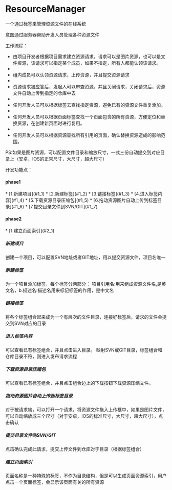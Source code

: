 # ResourceManager
一个通过标签来管理资源文件的在线系统

意图通过服务器帮助开发人员管理各种资源文件


工作流程：
* 由项目开发者根据项目需求建立资源请求，请求可以是图片资源，也可以是文件资源，该请求可以指定某个成员，如果不指定，所有人都能认领该请求。
* 
* 组内成员可以认领资源请求，上传资源，并且提交资源请求
* 
* 资源请求被应答后，发起人可以审查资源，并且关闭请求，关闭请求后，资源文件自动上传到指定的仓库中去
* 
* 任何开发人员可以根据标签去查找指定资源，避免已有的资源文件重复添加。
* 
* 任何开发人员可以根据页面标签查找一个页面包含的所有资源，方便定位和替换资源，在创建新页面时进行复用。
* 
* 任何开发人员可以根据资源查找所有引用的页面，确认替换资源造成的影响范围。


PS:如果是图片资源，可以配置文件目录和缩放尺寸，一式三份自动提交到对应目录上（安卓，IOS的正常尺寸，大尺寸，超大尺寸）


开发功能点：
<h4>phase1</h4>
* [1.新建项目](#1_1)
* [2.新建标签](#1_2)
* [3.链接标签](#1_3)
* [4.进入标签内容](#1_4)
* [5.下载资源目录压缩包](#1_5)
* [6.拖动资源图片自动上传到标签目录](#1_6)
* [7.提交目录文件到SVN/GIT](#1_7)

<h4>phase2</h4>
* [1.建立页面索引](#2_1)

<h5 id="1_1">新建项目</h5>
  创建一个项目，可以配置SVN地址或者GIT地址，用以提交资源文件，项目名唯一
  
<h5 id="1_2">新建标签</h5>
  为一个项目添加标签，每个标签分两部分：
  项目引用名:用来组成资源文件名,是英文名，b.描述名:描述名用来标记标签的作用，是中文名

<h5 id="1_3">链接标签</h5>
  将各个标签组合起来成为一个有层次的文件目录，连接好标签后，请求的文件会提交到SVN对应的目录
  
<h5 id="1_4">进入标签内容</h5>
  可以查看已有标签组合，并且点击进入目录。
  映射SVN或GIT目录，标签组合和仓库目录不符，则进入发布请求流程
  
<h5 id="1_5">下载资源目录压缩包</h5>
  可以查看已有标签组合，并且点击组合边上的下载按钮下载资源压缩文件。
  
<h5 id="1_6">拖动资源图片自动上传到标签目录</h5>
  对于被请求端，可以打开一个请求，将资源文件拖入上传框中，如果是图片文件，可以自动缩放成三个尺寸（对于安卓，IOS的标准尺寸，大尺寸，超大尺寸），点击确认

<h5 id="1_7">提交目录文件到SVN/GIT</h5>
  点击确认完成此请求，提交上传文件到仓库对于目录（根据标签组合）
  
  
  
<h5 id="2_1">建立页面索引</h5>
  页面名称是一种特殊的标签，不作为目录结构，但是可以生成页面资源索引，用户点击一个页面标签，会显示该页面有关的所有资源
  
